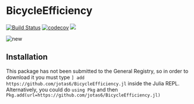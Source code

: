 # BicycleEfficiency

[![Build Status](https://ci.appveyor.com/api/projects/status/github/jotas6/BicycleEfficiency.jl?svg=true)](https://ci.appveyor.com/project/jotas6/BicycleEfficiency-jl)
[![codecov](https://codecov.io/gh/jotas6/BicycleEfficiency.jl/branch/main/graph/badge.svg?token=GNFJY3QE2X)](https://codecov.io/gh/jotas6/BicycleEfficiency.jl)
[![](https://img.shields.io/badge/docs-dev-blue.svg)](https://jotas6.github.io/BicycleEfficiency.jl/dev)


![new](https://user-images.githubusercontent.com/80299581/196226821-2e7624eb-8780-47e2-ac87-dfc2668bfe12.png)

## Installation

This package has not been submitted to the General Registry, so in order to download it you must type `] add https://github.com/jotas6/BicycleEfficiency.jl` inside the Julia REPL. Alternatively, you could do `using Pkg` and then `Pkg.add(url=https://github.com/jotas6/BicycleEfficiency.jl)`
